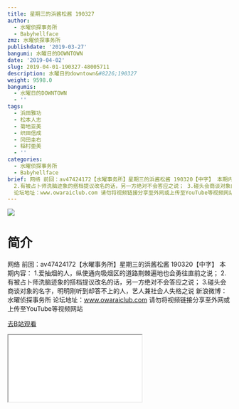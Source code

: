 ```yaml
---
title: 星期三的浜酱松酱 190327
author:
  - 水曜侦探事务所
  - Babyhellface
zmz: 水曜侦探事务所
publishdate: '2019-03-27'
bangumi: 水曜日的DOWNTOWN
date: '2019-04-02'
slug: 2019-04-01-190327-48005711
description: 水曜日的downtown&#8226;190327
weight: 9598.0
bangumis:
  - 水曜日的DOWNTOWN
  - ''
tags:
  - 浜田雅功
  - 松本人志
  - 菊地亚美
  - 织田信成
  - 冈田圭右
  - 稲村亜美
  - ''
categories:
  - 水曜侦探事务所
  - Babyhellface
brief: 网络 前回：av47424172【水曜事务所】星期三的浜酱松酱 190320【中字】 本期内容： 1.爱抽烟的人，纵使通向吸烟区的道路荆棘遍地也会勇往直前之说；
  2.有被占卜师洗脑迹象的搭档提议改名的话，另一方绝对不会答应之说； 3.碰头会商谈对象的名字，明明刚听到却答不上的人，艺人兼社会人失格之说 新浪微博：水曜侦探事务所
  论坛地址：www.owaraiclub.com 请勿将视频链接分享至外网或上传至YouTube等视频网站
---
```

![](https://raw.githubusercontent.com/tcgriffith/owaraisite/master/static/tmpimg/k2RP6Oc.jpg)
# 简介  
网络
前回：av47424172【水曜事务所】星期三的浜酱松酱 190320【中字】
本期内容：
1.爱抽烟的人，纵使通向吸烟区的道路荆棘遍地也会勇往直前之说；
2.有被占卜师洗脑迹象的搭档提议改名的话，另一方绝对不会答应之说；
3.碰头会商谈对象的名字，明明刚听到却答不上的人，艺人兼社会人失格之说
新浪微博：水曜侦探事务所    论坛地址：www.owaraiclub.com
请勿将视频链接分享至外网或上传至YouTube等视频网站  

[去B站观看](https://www.bilibili.com/video/av48005711/)
<div class ="resp-container"><iframe class="testiframe" src="//player.bilibili.com/player.html?aid=48005711"", scrolling="no", allowfullscreen="true" > </iframe></div> 
